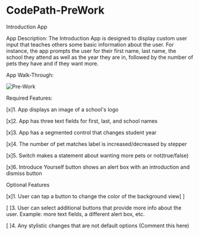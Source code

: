 # CodePath-PreWork
Introduction App

App Description:
The Introduction App is designed to display custom user input that teaches others some basic information about the user. For instance, the app prompts the user for their first name, last name, the school they attend as well as the year they are in, followed by the number of pets they have and if they want more.

App Walk-Through:

![Pre-Work](https://github.com/vdynak/CodePath-PreWork/assets/116195324/b8057a2f-3acd-49d0-ba14-aedefde42a15)


Required Features:

[x]1. App displays an image of a school's logo

[x]2. App has three text fields for first, last, and school names

[x]3. App has a segmented control that changes student year

[x]4. The number of pet matches label is increased/decreased by stepper

[x]5. Switch makes a statement about wanting more pets or not(true/false)

[x]6. Introduce Yourself button shows an alert box with an introduction and dismiss button


Optional Features

[x]1. User can tap a button to change the color of the background view[ ]

[ ]3. User can select additional buttons that provide more info about the user. Example: more text fields, a different alert box, etc.

[ ]4. Any stylistic changes that are not default options (Comment this here)
